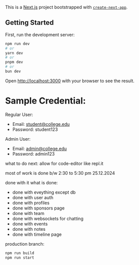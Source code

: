 This is a [Next.js](https://nextjs.org) project bootstrapped with [`create-next-app`](https://nextjs.org/docs/app/api-reference/cli/create-next-app).

## Getting Started

First, run the development server:

```bash
npm run dev
# or
yarn dev
# or
pnpm dev
# or
bun dev
```

Open [http://localhost:3000](http://localhost:3000) with your browser to see the result.

# Sample Credential:

Regular User:

- Email: [student@college.edu](mailto:student@college.edu)
- Password: student123

Admin User:

- Email: [admin@college.edu](mailto:admin@college.edu)
- Password: admin123

what to do next: allow for code-editor like repl.it

most of work is done b/w 2:30 to 5:30 pm 25.12.2024

done with it
what is done:

- done with eveything except db
- done with user auth
- done with profiles
- done with sponsors page
- done with team
- done with websockets for chatting
- done with events
- done with notes
- done with timeline page

production branch:

```bash
npm run build
npm run start
```
